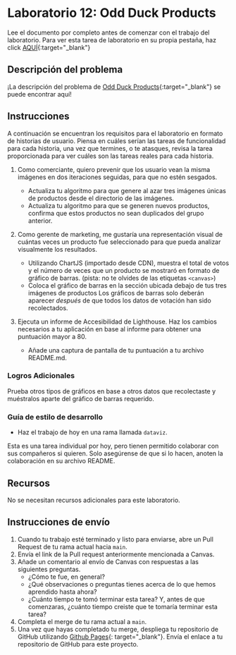 ﻿# Laboratorio 12: Odd Duck Products

Lee el documento por completo antes de comenzar con el trabajo del laboratorio. Para ver esta tarea de laboratorio en su propia pestaña, haz click [AQUÍ](https://codefellows.github.io/code-201-guide/curriculum/class-12/lab/){:target="_blank"}

## Descripción del problema

¡La descripción del problema de [Odd Duck Products](https://codefellows.github.io/code-201-guide/curriculum/class-06/lab/){:target="_blank"} se puede encontrar aquí!

## Instrucciones

A continuación se encuentran los requisitos para el laboratorio en formato de historias de usuario. Piensa en cuáles serían las tareas de funcionalidad para cada historia, una vez que termines, o te atasques, revisa la tarea proporcionada para ver cuáles son las tareas reales para cada historia.

1. Como comerciante, quiero prevenir que los usuario vean la misma imágenes en dos iteraciones seguidas, para que no estén sesgados.
    - Actualiza tu algoritmo para que genere al azar tres imágenes únicas de productos desde el directorio de las imágenes. 
    - Actualiza tu algoritmo para que se generen nuevos productos, confirma que estos productos no sean duplicados del grupo anterior.

1. Como gerente de marketing, me gustaría una representación visual de cuántas veces un producto fue seleccionado para que pueda analizar visualmente los resultados.

    - Utilizando ChartJS (importado desde CDN), muestra el total de votos y el número de veces que un producto se mostraró en formato de gráfico de barras. (pista: no te olvides de las etiquetas `<canvas>`)
    - Coloca el gráfico de barras en la sección ubicada debajo de tus tres imágenes de productos
    Los gráficos de barras solo deberán aparecer *después* de que todos los datos de votación han sido recolectados.

1. Ejecuta un informe de Accesibilidad de Lighthouse. Haz los cambios necesarios a tu aplicación en base al informe para obtener una puntuación mayor a 80.

    - Añade una captura de pantalla de tu puntuación a tu archivo README.md.

### Logros Adicionales

 Prueba otros tipos de gráficos en base a otros datos que recolectaste y muéstralos aparte del gráfico de barras requerido.

### Guía de estilo de desarrollo

- Haz el trabajo de hoy en una rama llamada `dataviz`.

Esta es una tarea individual por hoy, pero tienen permitido colaborar con sus compañeros si quieren. Solo asegúrense de que si lo hacen, anoten la colaboración en su archivo README. 

## Recursos

No se necesitan recursos adicionales para este laboratorio.

## Instrucciones de envío

1. Cuando tu trabajo esté terminado y listo para enviarse, abre un Pull Request de tu rama actual hacia `main`.
1. Envía el link de la Pull request anteriormente mencionada a Canvas.
1. Añade un comentario al envío de Canvas con respuestas a las siguientes preguntas.
    - ¿Cómo te fue, en general?
    - ¿Qué observaciones o preguntas tienes acerca de lo que hemos aprendido hasta ahora?
    - ¿Cuánto tiempo te tomó terminar esta tarea? Y, antes de que comenzaras, ¿cuánto tiempo creiste que te tomaría terminar esta tarea?
1. Completa el merge de tu rama actual a `main`.
1. Una vez que hayas completado tu merge, despliega tu repositorio de GitHub utilizando [Github Pages](https://docs.github.com/en/pages/getting-started-with-github-pages/creating-a-github-pages-site#creating-your-site){:  target="_blank"}. Envía el enlace a tu repositorio de GitHub para este proyecto.
